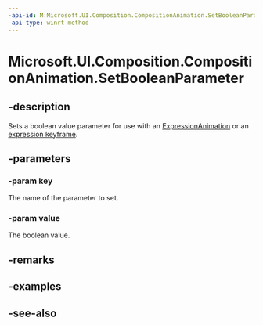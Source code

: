 ```yaml
---
-api-id: M:Microsoft.UI.Composition.CompositionAnimation.SetBooleanParameter(System.String,System.Boolean)
-api-type: winrt method
---
```


<!-- Method syntax
public void SetBooleanParameter(System.String key, System.Boolean value)
-->

# Microsoft.UI.Composition.CompositionAnimation.SetBooleanParameter

## -description
Sets a boolean value parameter for use with an [ExpressionAnimation](expressionanimation.md) or an [expression keyframe](/uwp/api/windows.ui.composition.keyframeanimation.insertexpressionkeyframe).

## -parameters
### -param key
The name of the parameter to set.

### -param value
The boolean value.

## -remarks

## -examples

## -see-also
